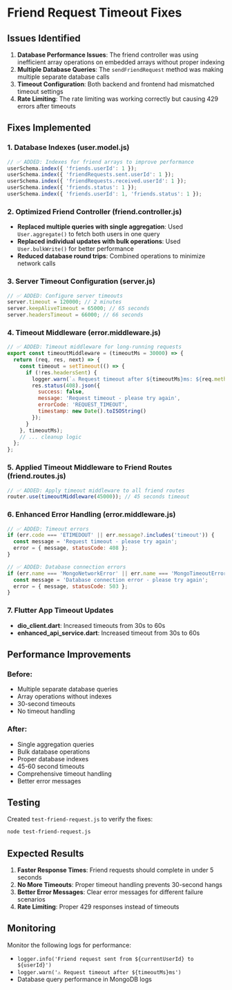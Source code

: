 # Friend Request Timeout Fixes

## Issues Identified

1. **Database Performance Issues**: The friend controller was using inefficient array operations on embedded arrays without proper indexing
2. **Multiple Database Queries**: The `sendFriendRequest` method was making multiple separate database calls
3. **Timeout Configuration**: Both backend and frontend had mismatched timeout settings
4. **Rate Limiting**: The rate limiting was working correctly but causing 429 errors after timeouts

## Fixes Implemented

### 1. Database Indexes (user.model.js)
```javascript
// ✅ ADDED: Indexes for friend arrays to improve performance
userSchema.index({ 'friends.userId': 1 });
userSchema.index({ 'friendRequests.sent.userId': 1 });
userSchema.index({ 'friendRequests.received.userId': 1 });
userSchema.index({ 'friends.status': 1 });
userSchema.index({ 'friends.userId': 1, 'friends.status': 1 });
```

### 2. Optimized Friend Controller (friend.controller.js)
- **Replaced multiple queries with single aggregation**: Used `User.aggregate()` to fetch both users in one query
- **Replaced individual updates with bulk operations**: Used `User.bulkWrite()` for better performance
- **Reduced database round trips**: Combined operations to minimize network calls

### 3. Server Timeout Configuration (server.js)
```javascript
// ✅ ADDED: Configure server timeouts
server.timeout = 120000; // 2 minutes
server.keepAliveTimeout = 65000; // 65 seconds
server.headersTimeout = 66000; // 66 seconds
```

### 4. Timeout Middleware (error.middleware.js)
```javascript
// ✅ ADDED: Timeout middleware for long-running requests
export const timeoutMiddleware = (timeoutMs = 30000) => {
  return (req, res, next) => {
    const timeout = setTimeout(() => {
      if (!res.headersSent) {
        logger.warn(`⚠️ Request timeout after ${timeoutMs}ms: ${req.method} ${req.originalUrl}`);
        res.status(408).json({
          success: false,
          message: 'Request timeout - please try again',
          errorCode: 'REQUEST_TIMEOUT',
          timestamp: new Date().toISOString()
        });
      }
    }, timeoutMs);
    // ... cleanup logic
  };
};
```

### 5. Applied Timeout Middleware to Friend Routes (friend.routes.js)
```javascript
// ✅ ADDED: Apply timeout middleware to all friend routes
router.use(timeoutMiddleware(45000)); // 45 seconds timeout
```

### 6. Enhanced Error Handling (error.middleware.js)
```javascript
// ✅ ADDED: Timeout errors
if (err.code === 'ETIMEDOUT' || err.message?.includes('timeout')) {
  const message = 'Request timeout - please try again';
  error = { message, statusCode: 408 };
}

// ✅ ADDED: Database connection errors
if (err.name === 'MongoNetworkError' || err.name === 'MongoTimeoutError') {
  const message = 'Database connection error - please try again';
  error = { message, statusCode: 503 };
}
```

### 7. Flutter App Timeout Updates
- **dio_client.dart**: Increased timeouts from 30s to 60s
- **enhanced_api_service.dart**: Increased timeout from 30s to 60s

## Performance Improvements

### Before:
- Multiple separate database queries
- Array operations without indexes
- 30-second timeouts
- No timeout handling

### After:
- Single aggregation queries
- Bulk database operations
- Proper database indexes
- 45-60 second timeouts
- Comprehensive timeout handling
- Better error messages

## Testing

Created `test-friend-request.js` to verify the fixes:
```bash
node test-friend-request.js
```

## Expected Results

1. **Faster Response Times**: Friend requests should complete in under 5 seconds
2. **No More Timeouts**: Proper timeout handling prevents 30-second hangs
3. **Better Error Messages**: Clear error messages for different failure scenarios
4. **Rate Limiting**: Proper 429 responses instead of timeouts

## Monitoring

Monitor the following logs for performance:
- `logger.info('Friend request sent from ${currentUserId} to ${userId}')`
- `logger.warn('⚠️ Request timeout after ${timeoutMs}ms')`
- Database query performance in MongoDB logs 